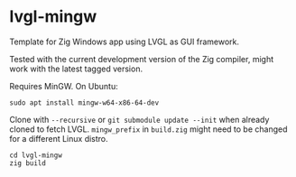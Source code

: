 # lvgl-mingw

Template for Zig Windows app using LVGL as GUI framework.

Tested with the current development version of the Zig compiler, might work with the latest tagged version.

Requires MinGW. On Ubuntu:
```
sudo apt install mingw-w64-x86-64-dev
```

Clone with `--recursive` or `git submodule update --init` when already cloned to fetch LVGL.
`mingw_prefix` in `build.zig` might need to be changed for a different Linux distro.
```
cd lvgl-mingw
zig build
```
